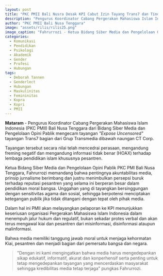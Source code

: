 ```yaml
---
layout: post
title: "PKC PMII Bali Nusra Desak KPI Cabut Izin Tayang Trans7 dan Tindak Tegas Oknum yang Terlibat"
description: "Pengurus Koordinator Cabang Pergerakan Mahasiswa Islam Indonesia (PKC PMII) Bali Nusa Tenggara dari Bidang Siber Media dan Pengelolaan Opini Pablik mengecam tayangan *"Expose Uncensored"* tayangan Trans7 bagian dari Grup Transmedia dibawah naungan CT Corp"
author: "PKC PMII Bali Nusa Tenggara"
image: "assets/rilis/rilis25.png"
image_caption: "Fahrurrozi - Ketua Bidang Siber Media dan Pengelolaan Opini Publik"
categories:
  - Komunikasi
  - Pendidikan
  - Psikologi
  - Akademik
  - Gender
  - Profesi
  - Hubungan
tags:
  - Deborah Tannen
  - Genderlect
  - Hubungan
  - Maskulinitas
  - Femininitas
  - Kopra
  - Kopri
  - PMII
---
```


**Mataram** - Pengurus Koordinator Cabang Pergerakan Mahasiswa Islam Indonesia (PKC PMII) Bali Nusa Tenggara dari Bidang Siber Media dan Pengelolaan Opini Pablik mengecam tayangan *"Expose Uncensored"* tayangan Trans7 bagian dari Grup Transmedia dibawah naungan CT Corp.

Tayangan tersebut secara nilai telah mencedrai perasaan, mengandung freming negatif dan mengandung informasi tidak benar (HOAX) terhadap lembaga pendidikan islam khususnya pesantren.

Ketua Bidang Siber Media dan Pengelolaan Opini Pablik PKC PMI Bali Nusa Tenggara, Fahrurrozi memandang bahwa pentingnya akuntabilitas media, prinsip jurnalisme berimbang dan justru menimbulkan persepsi buruk terhadap reputasi pesantren yang selama ini berperan besar dalam pendidikan moral bangsa. Unggahan yang di tayangkan bersinggungan dengan sensitivitas agama dan sosial, sehingga berpotensi menciptakan ketegangan publik jika tidak ditangani dengan tepat oleh pihak media.

Dalam hal ini PMII akan melayangkan pelaporan ke KPI menunjukkan keseriusan organisasi Pergerakan Mahasiswa Islam Indonesia dalam menempuh jalur hukum dan regulatif, bukan sekadar protes verbal dan akan terus mengawal kiai dan pesantren dari misinformasi, disinformasi ataupun malinformasi.

Bahwa media memiliki tanggung jawab moral untuk menjaga kehormatan Kiai, pesantren dan menjadi bagian dari pemersatu bangsa dan negara.

>"Dengan ini kami mengingatkan bahwa media harus mengedepankan sikap edukatif, informatif, akurat dan konperhensif serta penting untuk tetap mengedepankan tayangan yang mencerdaskan masyarakat sehingga kredibilitas media tetap terjaga" pungkas Fahrurrozi.
